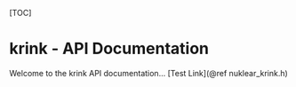[TOC]

# krink - API Documentation

Welcome to the krink API documentation...
[Test Link](@ref nuklear_krink.h)

